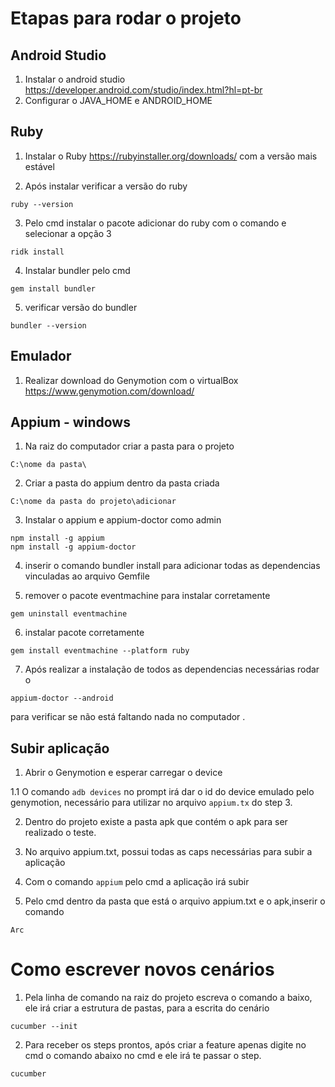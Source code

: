 # Etapas para rodar o projeto 

## Android Studio 

1. Instalar o android studio https://developer.android.com/studio/index.html?hl=pt-br 
2. Configurar o JAVA_HOME e ANDROID_HOME

## Ruby 

1. Instalar o Ruby https://rubyinstaller.org/downloads/ com a versão mais estável 

2. Após instalar verificar a versão do ruby 
```
ruby --version
```
3. Pelo cmd instalar o pacote adicionar do ruby com o comando e selecionar a opção 3 

```
ridk install
``` 

4. Instalar bundler pelo cmd 

```
gem install bundler
``` 

5. verificar versão do bundler 

```
bundler --version
```

## Emulador
1. Realizar download do Genymotion com o virtualBox https://www.genymotion.com/download/

## Appium - windows

1. Na raiz do computador criar a pasta para o projeto 
```
C:\nome da pasta\
```
2. Criar a pasta do appium dentro da pasta criada
```
C:\nome da pasta do projeto\adicionar
```
3. Instalar o appium e appium-doctor como admin 
```
npm install -g appium
npm install -g appium-doctor 
```
4. inserir o comando bundler install para adicionar todas as dependencias vinculadas ao arquivo Gemfile

5. remover o pacote eventmachine para instalar corretamente 
```
gem uninstall eventmachine
```
6. instalar pacote corretamente
```
gem install eventmachine --platform ruby
```
7. Após realizar a instalação de todos as dependencias necessárias rodar o 
``` 
appium-doctor --android
```
para verificar se não está faltando nada no computador .

## Subir aplicação 

1. Abrir o Genymotion e esperar carregar o device 

1.1 O comando ```adb devices``` no prompt irá dar o id do device emulado pelo genymotion, necessário para utilizar no arquivo ```appium.tx``` do step 3.

2. Dentro do projeto existe a pasta apk que contém o  apk para ser realizado o teste.

3. No arquivo appium.txt, possui todas as caps necessárias para subir a aplicação 

4. Com o comando ```appium``` pelo cmd a aplicação irá subir 

5. Pelo cmd dentro da pasta que está o arquivo appium.txt e o apk,inserir o comando 
```
Arc
```

# Como escrever novos cenários 

1. Pela linha de comando na raiz do projeto escreva o comando a baixo, ele irá criar a estrutura de pastas, para a escrita do cenário

```
cucumber --init
``` 

2. Para receber os steps prontos, após criar a feature apenas digite no cmd o comando abaixo no cmd e ele irá te passar o step. 

```
cucumber
```
